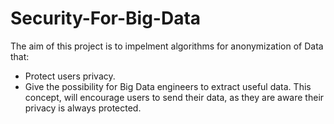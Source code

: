 # Security-For-Big-Data
The aim of this project is to impelment algorithms for anonymization of Data that:
 - Protect users privacy. 
 - Give the possibility for Big Data engineers to extract useful data. 
 This concept, will encourage users to send their data, as they are aware their privacy is always protected.
